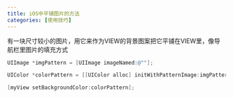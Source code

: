 ```yaml
---
title: iOS中平铺图片的方法
categories: [使用技巧]
---
```


有一块尺寸较小的图片，用它来作为VIEW的背景图案把它平铺在VIEW里，像导航栏里图片的填充方式
```objective-c
UIImage *imgPattern = [UIImage imageNamed:@""];

UIColor *colorPattern = [[UIColor alloc] initWithPatternImage:imgPattern];

[myView setBackgroundColor:colorPattern];
```
